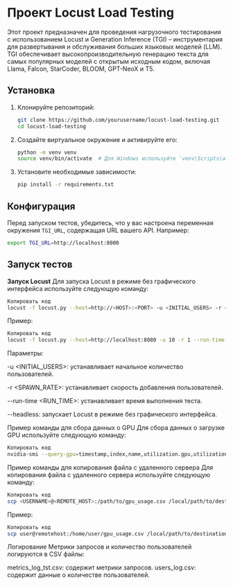 # Проект Locust Load Testing

Этот проект предназначен для проведения нагрузочного тестирования с использованием Locust и Generation Inference (TGI) – инструментария для развертывания и обслуживания больших языковых моделей (LLM). TGI обеспечивает высокопроизводительную генерацию текста для самых популярных моделей с открытым исходным кодом, включая Llama, Falcon, StarCoder, BLOOM, GPT-NeoX и T5.

## Установка

1. Клонируйте репозиторий:
    ```sh
    git clone https://github.com/yourusername/locust-load-testing.git
    cd locust-load-testing
    ```

2. Создайте виртуальное окружение и активируйте его:
    ```sh
    python -m venv venv
    source venv/bin/activate  # Для Windows используйте `venv\Scripts\activate`
    ```

3. Установите необходимые зависимости:
    ```sh
    pip install -r requirements.txt
    ```

## Конфигурация

Перед запуском тестов, убедитесь, что у вас настроена переменная окружения `TGI_URL`, содержащая URL вашего API. Например:

```sh
export TGI_URL=http://localhost:8000
```

## Запуск тестов

**Запуск Locust**
Для запуска Locust в режиме без графического интерфейса используйте следующую команду:

```sh
Копировать код
locust -f locust.py --host=http://<HOST>:<PORT> -u <INITIAL_USERS> -r <SPAWN_RATE> --run-time <RUN_TIME> --headless
```

Пример:

```sh
Копировать код
locust -f locust.py --host=http://localhost:8080 -u 10 -r 1 --run-time 1m --headless
```
Параметры:

-u <INITIAL_USERS>: устанавливает начальное количество пользователей.

-r <SPAWN_RATE>: устанавливает скорость добавления пользователей.

--run-time <RUN_TIME>: устанавливает время выполнения теста.

--headless: запускает Locust в режиме без графического интерфейса.

Пример команды для сбора данных о GPU
Для сбора данных о загрузке GPU используйте следующую команду:

```sh
Копировать код
nvidia-smi --query-gpu=timestamp,index,name,utilization.gpu,utilization.memory,memory.total,memory.free,memory.used --format=csv -l 1 > gpu_usage.csv
```
Пример команды для копирования файла с удаленного сервера
Для копирования файла с удаленного сервера используйте следующую команду:

```sh
Копировать код
scp <USERNAME>@<REMOTE_HOST>:/path/to/gpu_usage.csv /local/path/to/destination
```
Пример:

```sh
Копировать код
scp user@remotehost:/home/user/gpu_usage.csv /local/path/to/destination
```
Логирование
Метрики запросов и количество пользователей логируются в CSV файлы:

metrics_log_tst.csv: содержит метрики запросов.
users_log.csv: содержит данные о количестве пользователей.
